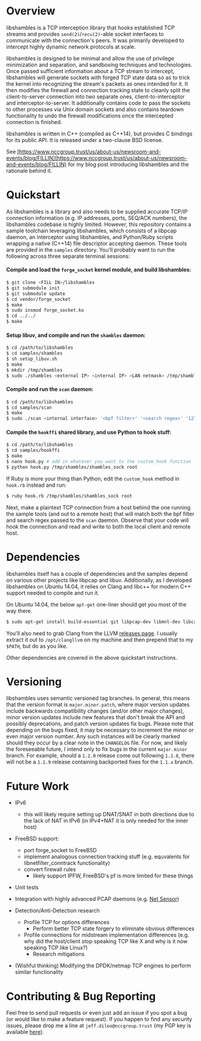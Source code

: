 # Overview

libshambles is a TCP interception library that hooks established TCP streams
and provides `send(2)`/`recv(2)`-able socket interfaces to communicate with the
connection's peers. It was primarily developed to intercept highly dynamic
network protocols at scale. 

libshambles is designed to be minimal and allow the use of privilege
minimization and separation, and sandboxing techniques and technologies. Once
passed sufficient information about a TCP stream to intercept, libshambles will
generate sockets with forged TCP state data so as to trick the kernel into
recognizing the stream's packets as ones intended for it. It then modifies the
firewall and connection tracking state to cleanly split the client-to-server
connection into two separate ones, client-to-interceptor and
interceptor-to-server. It additionally contains code to pass the sockets to
other processes via Unix domain sockets and also contains teardown
functionality to undo the firewall modifications once the intercepted
connection is finished.

libshambles is written in C++ (compiled as C++14), but provides C bindings for
its public API. It is released under a two-clause BSD license.

See
[https://www.nccgroup.trust/us/about-us/newsroom-and-events/blog/FILLIN](https://www.nccgroup.trust/us/about-us/newsroom-and-events/blog/FILLIN)
for my blog post introducing libshambles and the rationale behind it.

# Quickstart

As libshambles is a library and also needs to be supplied accurate TCP/IP
connection information (e.g. IP addresses, ports, SEQ/ACK numbers), the
libshambles codebase is highly limited. However, this repository contains a
sample toolchain leveraging libshambles, which consists of a libpcap daemon, an
interceptor using
libshambles, and Python/Ruby scripts wrapping a native (C++14) file descriptor
accepting daemon. These tools are provided in the `samples` directory. You'll
probably want to run the following across three separate terminal sessions:

#### Compile and load the `forge_socket` kernel module, and build libshambles:
```bash
$ git clone <FILL IN>/libshambles
$ git submodule init
$ git submodule update
$ cd vendor/forge_socket
$ make
$ sudo insmod forge_socket.ko
$ cd ../../
$ make
```

#### Setup libuv, and compile and run the `shambles` daemon:
```bash
$ cd /path/to/libshambles
$ cd samples/shambles
$ sh setup_libuv.sh
$ make
$ mkdir /tmp/shambles
$ sudo ./shambles <external IP> <internal IP> <LAN netmask> /tmp/shambles/shambles_sock
```

#### Compile and run the `scan` daemon:
```bash
$ cd /path/to/libshambles
$ cd samples/scan
$ make
$ sudo ./scan <internal interface> '<bpf filter>' '<search regex>' '127.0.0.1' '5555'
```

#### Compile the `hookffi` shared library, and use Python to hook stuff:
```bash
$ cd /path/to/libshambles
$ cd samples/hookffi
$ make
$ nano hook.py # add in whatever you want to the custom_hook function
$ python hook.py /tmp/shambles/shambles_sock root
```
If Ruby is more your thing than Python, edit the `custom_hook` method in
`hook.rb` instead and run:

```bash
$ ruby hook.rb /tmp/shambles/shambles_sock root
```

Next, make a plaintext TCP connection from a host behind the one running the
sample tools (and out to a remote host) that will match both the bpf filter and
search regex passed to the `scan` daemon. Observe that your code will hook the
connection and read and write to both the local client and remote host.


# Dependencies
libshambles itself has a couple of dependencies and the samples depend on
various other projects like libpcap and libuv. Additionally, as I developed
libshambles on Ubuntu 14.04, it relies on Clang and libc++ for modern C++
support needed to compile and run it.

On Ubuntu 14.04, the below `apt-get` one-liner should get you most of the way
there.
```bash
$ sudo apt-get install build-essential git libpcap-dev libmnl-dev libcap-dev libc++-dev libc++abi1 libc++1 libtool automake autotools-dev
```
You'll also need to grab Clang from the LLVM
[releases page](http://llvm.org/releases/download.html). I usually
extract it out to `/opt/clangllvm` on my machine and then prepend that to my
`$PATH`, but do as you like.

Other dependencies are covered in the above quickstart instructions.

# Versioning
libshambles uses semantic versioned tag branches. In general, this means that
the version format is `major.minor.patch`, where major version updates include
backwards compatibility changes (and/or other major changes), minor version
updates include new features that don't break the API and possibly
deprecations, and patch version updates fix bugs. Please note that depending on
the bugs fixed, it may be necessary to increment the minor or even major
version number. Any such instances will be clearly marked should they occur by
a clear note in the `CHANGELOG` file. For now, and likely the foreseeable
future, I intend only to fix bugs in the current `major.minor` branch. For
example, should a `1.2.0` release come out following `1.1.8`, there will not be
a `1.1.9` release containing backported fixes for the `1.1.x` branch.

# Future Work
- IPv6
    - this will likely require setting up DNAT/SNAT in both directions due to
      the lack of NAT in IPv6 (in IPv4+NAT it is only needed for the inner
      host)

- FreeBSD support:
    - port forge_socket to FreeBSD
    - implement analogous connection tracking stuff (e.g. equvalents for
      libnetfilter_conntrack functionality)
    - convert firewall rules
        - likely support IPFW, FreeBSD's pf is more limited for these things

- Unit tests

- Integration with highly advanced PCAP daemons
  (e.g. [Net Sensor](https://isis.poly.edu/~bk/netsensor/))

- Detection/Anti-Detection research
    - Profile TCP for options differences
        - Perform better TCP state forgery to eliminate obvious differences
    - Profile connections for midstream implementation differences (e.g. why
      did the host/client stop speaking TCP like X and why is it now speaking
      TCP like Linux?)
        - Research mitigations

- (Wishful thinking) Modifying the DPDK/netmap TCP engines to perform similar
  functionality


# Contributing & Bug Reporting

Feel free to send pull requests or even just add an issue if you spot a bug (or
would like to make a feature request). If you happen to find any security
issues, please drop me a line at `jeff.dileo@nccgroup.trust` (my PGP key is
available [here](https://isecpartners.github.io/keys/jdileo.asc)).
